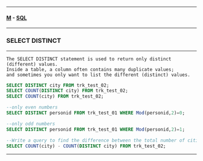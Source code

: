 
---

#### [M](https://github.com/ttltrk/TTT/blob/master/menu.md) - [SQL](https://github.com/ttltrk/TTT/blob/master/SQL/SQL.md)

---

### SELECT DISTINCT

---

```
The SELECT DISTINCT statement is used to return only distinct (different) values.
Inside a table, a column often contains many duplicate values;
and sometimes you only want to list the different (distinct) values.
```

```sql
SELECT DISTINCT city FROM trk_test_02;
SELECT COUNT(DISTINCT city) FROM trk_test_02;
SELECT COUNT(city) FROM trk_test_02;

--only even numbers
SELECT DISTINCT personid FROM trk_test_01 WHERE Mod(personid,2)=0;

--only odd numbers
SELECT DISTINCT personid FROM trk_test_01 WHERE Mod(personid,2)=1;

--Write a query to find the difference between the total number of cities and the unique number of cities in the table STATION.
SELECT COUNT(city) - COUNT(DISTINCT city) FROM trk_test_02;
```

---

